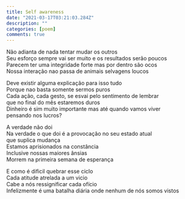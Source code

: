 ```yaml
---
title: Self awareness
date: "2021-03-17T03:21:03.284Z"
description: ""
categories: [poem]
comments: true
---
```


<p>
  Não adianta de nada tentar mudar os outros <br>
  Seu esforço sempre vai ser muito e os resultados serão poucos<br>
  Parecem ter uma integridade forte mas por dentro são ocos<br>
  Nossa interação nao passa de animais selvagens loucos<br>
</p>
<p>
  Deve existir alguma explicação para isso tudo<br>
  Porque nao basta somente sermos puros<br>
  Cada ação, cada gesto, se esvai pelo sentimento de lembrar<br>
  que no final do mês estaremos duros<br>
  Dinheiro é sim muito importante mas até quando vamos viver <br>
  pensando nos lucros? <br>
</p>
<p>
  A verdade não doi <br>
  Na verdade o que doi é a provocação no seu estado atual <br>
  que suplica mudança <br>
  Estamos aprisionados na constância <br>
  Inclusive nossas maiores ânsias <br>
  Morrem na primeira semana de esperança <br>
</p>
<p>
  E como é dificil quebrar esse ciclo <br>
  Cada atitude atrelada a um vicio <br>
  Cabe a nós ressignificar cada ofício<br>
  Infelizmente é uma batalha diária onde nenhum de nós somos vistos<br>
</p>
